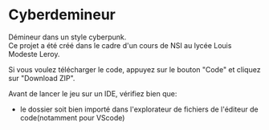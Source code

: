 # Cyberdemineur
Démineur dans un style cyberpunk.  
Ce projet a été créé dans le cadre d'un cours de NSI au lycée Louis Modeste Leroy.  
  
Si vous voulez télécharger le code, appuyez sur le bouton "Code" et cliquez sur "Download ZIP".

Avant de lancer le jeu sur un IDE, vérifiez bien que: 
- le dossier soit bien importé dans l'explorateur de fichiers de l'éditeur de code(notamment pour VScode)